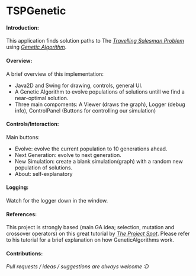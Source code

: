 # TSPGenetic

#### Introduction:

This application finds solution paths to The [*Travelling Salesman Problem*](http://en.wikipedia.org/wiki/Travelling_salesman_problem) using [*Genetic Algorithm*](http://en.wikipedia.org/wiki/Genetic_algorithm). 

#### Overview:

A brief overview of this implementation:

* Java2D and Swing for drawing, controls, general UI.
* A Genetic Algorithm to evolve populations of solutions untill we find a near-optimal solution.
* Three main compoments: A Viewer (draws the graph), Logger (debug info), ControlPanel (Buttons for controlling our simulation)

#### Controls/Interaction:

Main buttons:

- Evolve: evolve the current population to 10 generations ahead.
- Next Generation: evolve to next generation.
- New Simulation: create a blank simulation(graph) with a random new population of solutions.
- About: self-explanatory

#### Logging:

Watch for the logger down in the window.

#### References:

This project is strongly based (main GA idea; selection, mutation and crossover operators) on this great tutorial by [*The Project Spot*](http://www.theprojectspot.com/tutorial-post/applying-a-genetic-algorithm-to-the-travelling-salesman-problem/5). Please refer to his tutorial for a brief explanation on how GeneticAlgorithms work.

#### Contributions:

*Pull requests / ideas / suggestions are always welcome :D*
